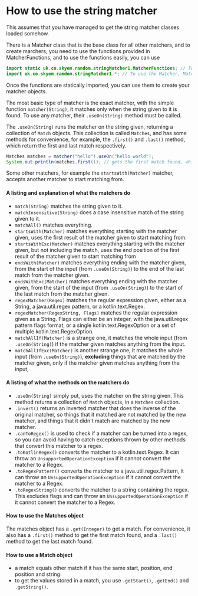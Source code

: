 How to use the string matcher
=============================
This assumes that you have managed to get the string matcher classes loaded somehow.

There is a Matcher class that is the base class for all other matchers, and to create marchers, you need to use the functions provided in MatcherFunctions, and to use the functions easily, you can use
```Java
import static uk.co.skyem.random.stringMatcher1.MatcherFunctions; // To use the matcher functions
import uk.co.skyem.ramdom.stringMatcher1.*; // To use the Matcher, Match, and Matches classes
```
Once the functions are statically imported, you can use them to create your matcher objects.

The most basic type of matcher is the exact matcher, with the simple function ```matcher(String)```, it matches only when the string given to it is found.
To use any matcher, their ```.useOn(String)``` method must be called.

The ```.useOn(String)``` runs the matcher on the string given, returning a collection of ```Match``` objects.
This collection is called ```Matches```, and has some methods for convenience, for example, the ```.first()``` and ```.last()``` method, which return the first and last match respectively.
```Java
Matches matches = matcher("hello").useOn("hello world");
System.out.println(matches.first()); // gets the first match found, which is this case, is "hello", with the start position 0, and the end position of 6.
```

Some other matchers, for example the ```startsWith(Matcher)``` matcher, accepts another matcher to start matching from.

#### A listing and explanation of what the matchers do
* ```match(String)``` matches the string given to it.
* ```matchInsensitive(String)``` does a case insensitive match of the string given to it.
* ```matchAll()``` matches everything.
* ```startsWith(Matcher)``` matches everything starting with the matcher given, uses the first result of the matcher given to start matching from.
* ```startsWithExc(Matcher)``` matches everything starting with the matcher given, but not including the match, uses the end position of the first result of the matcher given to start matching from
* ```endsWith(Matcher)``` matches everything ending with the matcher given, from the start of the input (from ```.useOn(String)```) to the end of the last match from the matcher given.
* ```endsWithExc(Matcher)``` matches everything ending with the matcher given, from the start of the input (from ```.useOn(String)```) to the start of the last match from the matcher given.
* ```regexMatcher(Regex)``` matches the regular expression given, either as a String, a java.util.regex pattern, or a kotlin.text.Regex.
* ```regexMatcher(RegexString, Flags)``` matches the regular expression given as a String. Flags can either be an integer, with the java.util.regex pattern flags format, or a single kotlin.text.RegexOption or a set of multiple kotlin.text.RegexOption.
* ```matchAllIf(Matcher)``` is a strange one, it matches the whole input (from ```.useOn(String)```) if the matcher given matches anything from the input.
* ```matchAllIfExc(Matcher)``` is another strange one, it matches the whole input (from ```.useOn(String)```), **excluding** things that are matched by the matcher given, only if the matcher given matches anything from the input,

#### A listing of what the methods on the matchers do
* ```.useOn(String)``` simply put, uses the matcher on the string given. This method returns a collection of ```Match``` objects, in a ```Matches``` collection.
* ```.invert()``` returns an inverted matcher that does the inverse of the original matcher, so things that it matched are not matched by the new matcher, and things that it didn't match are matched by the new matcher.
* ```.canToRegex()``` is used to check if a matcher can be turned into a regex, so you can avoid having to catch exceptions thrown by other methods that convert this matcher to a regex.
* ```.toKotlinRegex()``` converts the matcher to a kotlin.text.Regex. It can throw an ```UnsupportedOperationException``` if it cannot convert the matcher to a Regex.
* ```.toRegexPattern()``` converts the matcher to a java.util.regex.Pattern, it can throw an ```UnsupportedOperationException``` if it cannot convert the matcher to a Regex.
* ```.toRegexString()``` converts the matcher to a string containing the regex. This excludes flags and can throw an ```UnsupportedOperationException``` if it cannot convert the matcher to a Regex.

#### How to use the Matches object
The matches object has a ```.get(Integer)``` to get a match.
For convenience, it also has a ```.first()``` method to get the first match found, and a ```.last()``` method to get the last match found.

#### How to use a Match object
* a match equals other match if it has the same start, position, end position and string.
* to get the values stored in a match, you use ```.getStart()```, ```.getEnd()``` and ```.getString()```.
